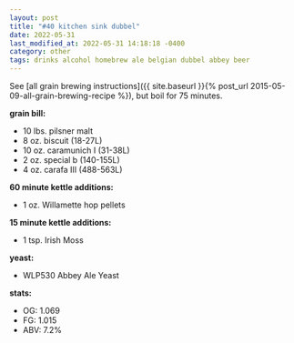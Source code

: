 ```yaml
---
layout: post
title: "#40 kitchen sink dubbel"
date: 2022-05-31
last_modified_at: 2022-05-31 14:18:18 -0400
category: other
tags: drinks alcohol homebrew ale belgian dubbel abbey beer
---
```

See  [all grain brewing instructions]({{ site.baseurl }}{% post_url 2015-05-09-all-grain-brewing-recipe %}), but boil for 75 minutes.

**grain bill:**
* 10 lbs. pilsner malt
* 8 oz. biscuit (18-27L)
* 10 oz. caramunich I (31-38L)
* 2 oz. special b (140-155L)
* 4 oz. carafa III (488-563L)

**60 minute kettle additions:**
* 1 oz. Willamette hop pellets

**15 minute kettle additions:**
* 1 tsp. Irish Moss

**yeast:**
* WLP530 Abbey Ale Yeast

**stats:**
* OG: 1.069
* FG: 1.015
* ABV: 7.2%
